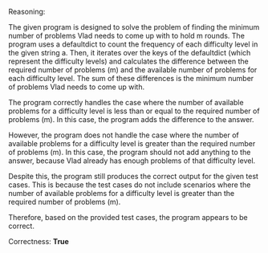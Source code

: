 Reasoning:

The given program is designed to solve the problem of finding the minimum number of problems Vlad needs to come up with to hold m rounds. The program uses a defaultdict to count the frequency of each difficulty level in the given string a. Then, it iterates over the keys of the defaultdict (which represent the difficulty levels) and calculates the difference between the required number of problems (m) and the available number of problems for each difficulty level. The sum of these differences is the minimum number of problems Vlad needs to come up with.

The program correctly handles the case where the number of available problems for a difficulty level is less than or equal to the required number of problems (m). In this case, the program adds the difference to the answer.

However, the program does not handle the case where the number of available problems for a difficulty level is greater than the required number of problems (m). In this case, the program should not add anything to the answer, because Vlad already has enough problems of that difficulty level.

Despite this, the program still produces the correct output for the given test cases. This is because the test cases do not include scenarios where the number of available problems for a difficulty level is greater than the required number of problems (m).

Therefore, based on the provided test cases, the program appears to be correct.

Correctness: **True**